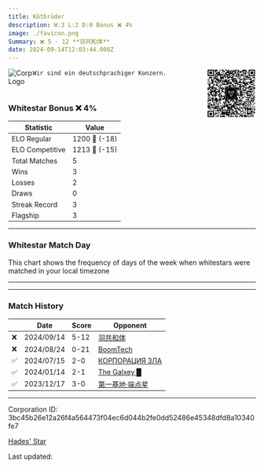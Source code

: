 ```yaml
---
title: ​Kötbrüder
description: W:3 L:2 D:0 Bonus ❌ 4%
image: ./favicon.png
Summary: ❌ 5 - 12 **羽共和体**
date: 2024-09-14T12:03:44.000Z
---
```

<head>
<link rel="icon" type="image/x-icon" href="./favicon.ico">
</head>
<img align="left" width="50" height="50" src="./favicon.ico" alt="Corp Logo"><img align="right" width="100" height="100" src="./qr.png" alt="QR Code">

```
Wir sind ein deutschprachiger Konzern.
```
<br>

### Whitestar Bonus ❌ 4%

| Statistic | Value |
| --- | --- |
| ELO Regular | 1200 🔻  (-18)|
| ELO Competitive | 1213 🔻  (-15)|
| Total Matches | 5 |
| Wins | 3 |
| Losses | 2 |
| Draws | 0 |
| Streak Record | 3 |
| Flagship | 3 |

---

### Whitestar Match Day

This chart shows the frequency of days of the week when whitestars were matched in your local timezone

<!-- Load Chart.js from jsDelivr CDN -->
<script src="https://cdn.jsdelivr.net/npm/chart.js@4.0.1"></script>

<!-- Create a canvas element where the chart will be rendered -->
<canvas id="myChart" width="400" height="200"></canvas>

<!-- JavaScript code to render the bar chart -->
<script>
    document.addEventListener("DOMContentLoaded", function() {
        // Ensure scanTime is an array; if empty, handle accordingly
        let timestamps = [1725883424,1724087026,1720654782,1704819975,1702395360];

        const fontColor = 'rgba(64, 128, 160, 1)';

        // Function to convert Unix timestamps to day of the week (0=Sunday, 6=Saturday)
        function getDayOfWeek(timestamp) {
            return new Date(timestamp * 1000).getDay();
        }

        // Initialize an array to count occurrences for each day of the week
        let dayCounts = [0, 0, 0, 0, 0, 0, 0];

        // Populate the dayCounts array based on the scanTime data
        timestamps.forEach(ts => {
            let dayOfWeek = getDayOfWeek(ts);
            dayCounts[dayOfWeek]++;
        });

        // Chart.js configuration for the bar chart
        const data = {
            labels: ['Sunday', 'Monday', 'Tuesday', 'Wednesday', 'Thursday', 'Friday', 'Saturday'],
            datasets: [{
                data: dayCounts,
                backgroundColor: [
                    'rgba(0, 191, 255, 0.2)',   // Deep Sky Blue (Sunday)
                    'rgba(135, 206, 250, 0.2)', // Light Sky Blue (Monday)
                    'rgba(173, 216, 230, 0.2)', // Light Blue (Tuesday)
                    'rgba(214, 236, 243, 0.2)', // Custom light blue (Wednesday)
                    'rgba(173, 216, 230, 0.2)', // Light Blue (Thursday)
                    'rgba(135, 206, 250, 0.2)', // Light Sky Blue (Friday)
                    'rgba(0, 191, 255, 0.2)'    // Deep Sky Blue (Saturday)
                ],
                borderColor: [
                    'rgba(0, 191, 255, 1)',
                    'rgba(135, 206, 250, 1)',
                    'rgba(173, 216, 230, 1)',
                    'rgba(214, 236, 243, 1)',
                    'rgba(173, 216, 230, 1)',
                    'rgba(135, 206, 250, 1)',
                    'rgba(0, 191, 255, 1)'
                ],
                borderWidth: 1,
                minBarLength: 5
            }]
        };

        const config = {
            type: 'bar',
            data: data,
            options: {
                scales: {
                    y: {
                        beginAtZero: true,
                        ticks: {
                            stepSize: 1,
                            color: fontColor
                        },
                        grid: {
                            color: 'rgba(255, 255, 255, 0.2)'
                        }
                    },
                    x: {
                        ticks: {
                            color: fontColor
                        },
                        grid: {
                            display: false 
                        }
                    }
                },
                plugins: {
                    legend: {
                        display: false
                    }
                }
            }
        };

        // Render the chart
        const ctx = document.getElementById('myChart').getContext('2d');
        const myChart = new Chart(ctx, config);
    });
</script>
    
---

---
### Match History

|  | Date | Score | Opponent |
| --- | --- | --- | --- |
| ❌ | 2024/09/14 | 5-12 | [羽共和体](https://ws.tsl.rocks/corp/61b6e0502a087307a2ecf50e5d84f6123ad19984dc5790c997f16a676213aa7e/) |
| ❌ | 2024/08/24 | 0-21 | [BoomTech](https://ws.tsl.rocks/corp/97c4db179d3ea995d3a56227f87c501f4baa4abbece2b25e09b636f0aa264bd7/) |
| ✅ | 2024/07/15 | 2-0 | [КОРПОРАЦИЯ ЗЛА](https://ws.tsl.rocks/corp/a62e0c19a9f2c6c172eaf34ce61be29e3e248e7cf2c0cbfe93bcb2f03a7501da/) |
| ✅ | 2024/01/14 | 2-1 | [The Galxey █](https://ws.tsl.rocks/corp/d52cda2701dd013db91403bab0ff5972e0d9f3a13f842daf8d633025835a6b19/) |
| ✅ | 2023/12/17 | 3-0 | [第一基地·端点星](https://ws.tsl.rocks/corp/8ca1d48f76f54d7c1ccc21058960d5ebdebf2794ceebd71d701d4d3eca557489/) |

---
Corporation ID: 3bc45b26e12a26f4a564473f04ec6d044b2fe0dd52486e45348dfd8a10340fe7

[Hades' Star](https://www.hadesstar.com)
<script src="/assets/localtime.js"></script>
<div>
  Last updated: <span class="last-updated-date" data-unix-time="1726315424"></span>
</div>